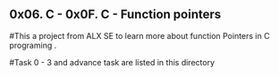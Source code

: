 ## 0x06. C - 0x0F. C - Function pointers

#This a project from ALX SE to learn more about function Pointers in C programing .

#Task 0 - 3 and advance task are listed in this directory 
